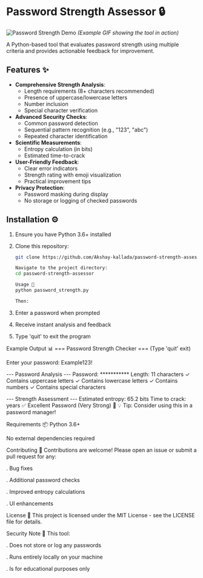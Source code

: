 # Password Strength Assessor 🔒

![Password Strength Demo](demo.gif) *(Example GIF showing the tool in action)*

A Python-based tool that evaluates password strength using multiple criteria and provides actionable feedback for improvement.

## Features ✨

- **Comprehensive Strength Analysis**:
  - Length requirements (8+ characters recommended)
  - Presence of uppercase/lowercase letters
  - Number inclusion
  - Special character verification
- **Advanced Security Checks**:
  - Common password detection
  - Sequential pattern recognition (e.g., "123", "abc")
  - Repeated character identification
- **Scientific Measurements**:
  - Entropy calculation (in bits)
  - Estimated time-to-crack
- **User-Friendly Feedback**:
  - Clear error indicators
  - Strength rating with emoji visualization
  - Practical improvement tips
- **Privacy Protection**:
  - Password masking during display
  - No storage or logging of checked passwords

## Installation ⚙️

1. Ensure you have Python 3.6+ installed
2. Clone this repository:
   ```bash
   git clone https://github.com/Akshay-kallada/password-strength-assessor.git

   Navigate to the project directory:
   cd password-strength-assessor

   Usage 🚀
   python password_strength.py

   Then:

1. Enter a password when prompted

2. Receive instant analysis and feedback

3. Type 'quit' to exit the program

Example Output 📊
=== Password Strength Checker ===
(Type 'quit' exit)

Enter your password: Example123!

--- Password Analysis ---
Password: ***********
Length: 11 characters
✓ Contains uppercase letters
✓ Contains lowercase letters
✓ Contains numbers
✓ Contains special characters

--- Strength Assessment ---
Estimated entropy: 65.2 bits
Time to crack: years
✅ Excellent Password (Very Strong) 💪
💡 Tip: Consider using this in a password manager!

Requirements 📦
Python 3.6+

No external dependencies required

Contributing 🤝
Contributions are welcome! Please open an issue or submit a pull request for any:

. Bug fixes

. Additional password checks

. Improved entropy calculations

. UI enhancements

License 📄
This project is licensed under the MIT License - see the LICENSE file for details.

Security Note 🔐
This tool:

. Does not store or log any passwords

. Runs entirely locally on your machine

. Is for educational purposes only
